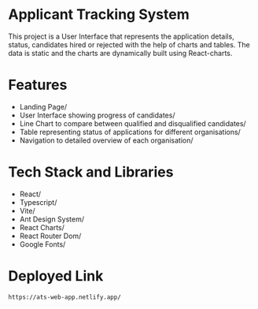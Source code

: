 # Applicant Tracking System

This project is a User Interface that represents the application details, status, candidates hired or rejected with the help of charts and tables. The data is static and the charts are dynamically built using React-charts.

# Features

- Landing Page/
- User Interface showing progress of candidates/
- Line Chart to compare between qualified and disqualified candidates/
- Table representing status of applications for different organisations/
- Navigation to detailed overview of each organisation/

# Tech Stack and Libraries

- React/
- Typescript/
- Vite/
- Ant Design System/
- React Charts/
- React Router Dom/
- Google Fonts/

# Deployed Link
`https://ats-web-app.netlify.app/`
